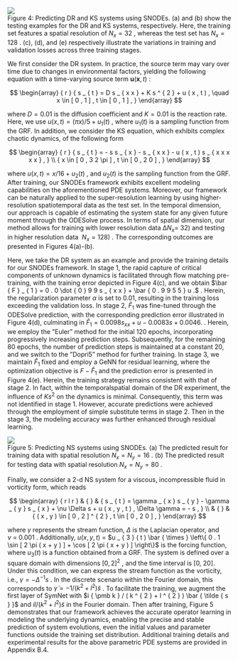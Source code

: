 ![](tmpn90c7yxe/d18aacf7c060b11fc01e8eca5c31cb4b663891346593d1b73af9b8b222b2b314.jpg)  
Figure 4: Predicting DR and KS systems using SNODEs. (a) and (b) show the testing examples for the DR and KS systems, respectively. Here, the training set features a spatial resolution of $N _ { x } = 3 2$ , whereas the test set has $N _ { x } = 1 2 8$ . (c), (d), and (e) respectively illustrate the variations in training and validation losses across three training stages.  

We first consider the DR system. In practice, the source term may vary over time due to changes in environmental factors, yielding the following equation with a time-varying source term $\boldsymbol { u } ( \boldsymbol { x } , t )$ :  

$$
\begin{array} { r } { s _ { t } = D s _ { x x } + K s ^ { 2 } + u ( x , t ) , \quad x \in [ 0 , 1 ] , t \in [ 0 , 1 ] , } \end{array}
$$  

where $D = 0 . 0 1$ is the diffusion coefficient and $K = 0 . 0 1$ is the reaction rate. Here, we use $u ( x , t ) = ( \pi x ) / 5 + u _ { 1 } ( t )$ , where $u _ { 1 } ( t )$ is a sampling function from the GRF. In addition, we consider the KS equation, which exhibits complex chaotic dynamics, of the following form  

$$
\begin{array} { r } { s _ { t } = - s s _ { x } - s _ { x x } - u ( x , t ) s _ { x x x x x } , } \\ { x \in [ 0 , 3 2 \pi ] , t \in [ 0 , 2 0 ] , } \end{array}
$$  

where $u ( x , t ) = x / 1 6 + u _ { 2 } ( t )$ , and $u _ { 2 } ( t )$ is the sampling function from the GRF. After training, our SNODEs framework exhibits excellent modeling capabilities on the aforementioned PDE systems. Moreover, our framework can be naturally applied to the super-resolution learning by using higher-resolution spatiotemporal data as the test set. In the temporal dimension, our approach is capable of estimating the system state for any given future moment through the ODESolve process. In terms of spatial dimension, our method allows for training with lower resolution data $\mathrm { \Delta } N _ { x } =$ 32) and testing in higher resolution data $\ N _ { x } = 1 2 8 )$ . The corresponding outcomes are presented in Figures 4(a)-(b).  

Here, we take the DR system as an example and provide the training details for our SNODEs framework. In stage 1, the rapid capture of critical components of unknown dynamics is facilitated through flow matching pre-training, with the training error depicted in Figure 4(c), and we obtain $\bar { F } _ { 1 } = 0 . 0 \dot { 0 } 9 9 s _ { x x } + \bar { 0 . 9 9 5 5 } u .$ . Herein, the regularization parameter $\alpha$ is set to 0.01, resulting in the training loss exceeding the validation loss. In stage 2, $\hat { F } _ { 1 }$ was fine-tuned through the ODESolve prediction, with the corresponding prediction error illustrated in Figure 4(d), culminating in $\hat { F } _ { 1 } = 0 . 0 0 9 8 s _ { x x } + u - 0 . 0 0 8 3 s + 0 . 0 0 4 6 .$ . Herein, we employ the ”Euler” method for the initial 120 epochs, incorporating progressively increasing prediction steps. Subsequently, for the remaining 80 epochs, the number of prediction steps is maintained at a constant 20, and we switch to the ”Dopri5” method for further training. In stage 3, we maintain $\hat { F } _ { 1 }$ fixed and employ a GeNN for residual learning, where the optimization objective is $F - \hat { F } _ { 1 }$ and the prediction error is presented in Figure 4(e). Herein, the training strategy remains consistent with that of stage 2. In fact, within the temporalspatial domain of the DR experiment, the influence of $K s ^ { 2 }$ on the dynamics is minimal. Consequently, this term was not identified in stage 1. However, accurate predictions were achieved through the employment of simple substitute terms in stage 2. Then in the stage 3, the modeling accuracy was further enhanced through residual learning.  

![](tmpn90c7yxe/6e1d76b040a02a77e6e1b803020219e4771aa10d91b55ad1196848eebe81da2a.jpg)  
Figure 5: Predicting NS systems using SNODEs. (a) The predicted result for training data with spatial resolution $N _ { x } = N _ { y } = 1 6$ . (b) The predicted result for testing data with spatial resolution $N _ { x } = N _ { y } = 8 0$ .  

Finally, we consider a 2-d NS system for a viscous, incompressible fluid in vorticity form, which reads  

$$
\begin{array} { r l r } & { } & { s _ { t } = \gamma _ { x } s _ { y } - \gamma _ { y } s _ { x } + \nu \Delta s + u ( x , y , t ) , \Delta \gamma = - s , } \\ & { } & { ( x , y ) \in [ 0 , 2 ] ^ { 2 } , t \in [ 0 , 2 0 ] , } \end{array}
$$  

where $\gamma$ represents the stream function, $\Delta$ is the Laplacian operator, and $\nu ~ = ~ 0 . 0 0 1$ . Additionally, $u ( x , y , t ) \ =$ $u _ { 3 } ( t ) \bar { \times } \left\{ 0 . 1 \sin [ 2 \pi ( x + y ) ] + \cos [ 2 \pi ( x + y ) ] \right\}$ is the forcing function, where $u _ { 3 } ( t )$ is a function obtained from a GRF. The system is defined over a square domain with dimensions $[ 0 , 2 ] ^ { 2 }$ , and the time interval is [0, 20]. Under this condition, we can express the stream function as the vorticity, i.e., $\gamma = - \Delta ^ { - 1 } s$ . In the discrete scenario within the Fourier domain, this corresponds to $\tilde { \gamma } = - 1 / ( k ^ { 2 } + l ^ { 2 } ) \tilde { s }$ . To facilitate the training, we augment the first layer of SymNet with $i { \pmb k } / ( k ^ { 2 } + l ^ { 2 } ) \bar { \tilde { s } }$ and $i l / ( k ^ { 2 } + l ^ { 2 } ) \tilde { s }$ in the Fourier domain. Then after training, Figure 5 demonstrates that our framework achieves the accurate operator learning in modeling the underlying dynamics, enabling the precise and stable prediction of system evolutions, even the initial values and parameter functions outside the training set distribution. Additional training details and experimental results for the above parametric PDE systems are provided in Appendix B.4.  